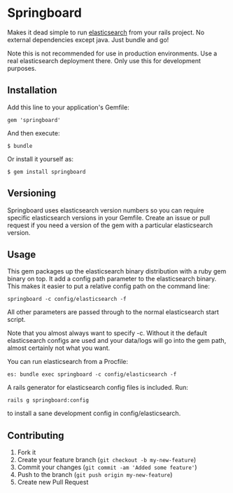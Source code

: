 # Springboard

Makes it dead simple to run [elasticsearch](/elasticsearch/elasticsearch)
from your rails project. No external dependencies except java. Just 
bundle and go!

Note this is not recommended for use in production environments. Use a
real elasticsearch deployment there. Only use this for development purposes.

## Installation

Add this line to your application's Gemfile:

    gem 'springboard'

And then execute:

    $ bundle

Or install it yourself as:

    $ gem install springboard

## Versioning

Springboard uses elasticsearch version numbers so you can require
specific elasticsearch versions in your Gemfile. Create an issue or pull
request if you need a version of the gem with a particular elasticsearch
version.

## Usage

This gem packages up the elasticsearch binary distribution with a ruby
gem binary on top. It add a config path parameter to the elasticsearch 
binary. This makes it easier to put a relative config path on the 
command line:

    springboard -c config/elasticsearch -f

All other parameters are passed through to the normal elasticsearch
start script.

Note that you almost always want to specify -c. Without it the default
elasticsearch configs are used and your data/logs will go into the gem
path, almost certainly not what you want.

You can run elasticsearch from a Procfile:

    es: bundle exec springboard -c config/elasticsearch -f

A rails generator for elasticsearch config files is included. Run:
    
    rails g springboard:config

to install a sane development config in config/elasticsearch.

## Contributing

1. Fork it
2. Create your feature branch (`git checkout -b my-new-feature`)
3. Commit your changes (`git commit -am 'Added some feature'`)
4. Push to the branch (`git push origin my-new-feature`)
5. Create new Pull Request
